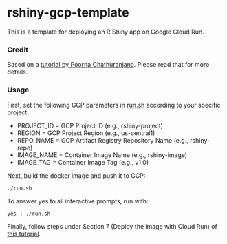# rshiny-gcp-template

This is a template for deploying an R Shiny app on Google Cloud Run.

### Credit

Based on a [tutorial by Poorna Chathuranjana](https://medium.com/@hdpoorna/deploying-an-r-shiny-dashboard-on-gcp-cloud-run-c1c32a076783). Please read that for more details.

### Usage

First, set the following GCP parameters in [run.sh](./run.sh) according to your specific project:

-   PROJECT_ID = GCP Project ID (e.g., rshiny-project)
-   REGION = GCP Project Region (e.g., us-central1)
-   REPO_NAME = GCP Artifact Registry Repository Name (e.g., rshiny-repo)
-   IMAGE_NAME = Container Image Name (e.g., rshiny-image)
-   IMAGE_TAG = Container Image Tag (e.g., v1.0)

Next, build the docker image and push it to GCP:

```         
./run.sh
```

To answer yes to all interactive prompts, run with:

```         
yes | ./run.sh
```

Finally, follow steps under Section 7 (Deploy the image with Cloud Run) of [this tutorial](https://medium.com/@hdpoorna/deploying-an-r-shiny-dashboard-on-gcp-cloud-run-c1c32a076783).
